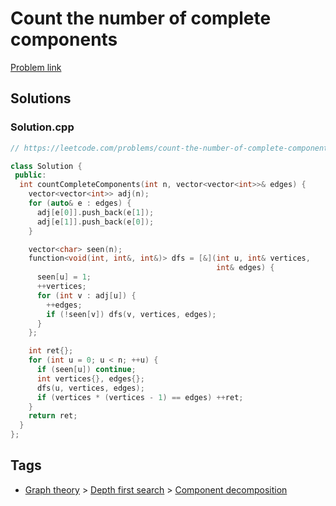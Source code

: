 # Count the number of complete components

[Problem link](https://leetcode.com/problems/count-the-number-of-complete-components/)

## Solutions


### Solution.cpp
```cpp
// https://leetcode.com/problems/count-the-number-of-complete-components/

class Solution {
 public:
  int countCompleteComponents(int n, vector<vector<int>>& edges) {
    vector<vector<int>> adj(n);
    for (auto& e : edges) {
      adj[e[0]].push_back(e[1]);
      adj[e[1]].push_back(e[0]);
    }

    vector<char> seen(n);
    function<void(int, int&, int&)> dfs = [&](int u, int& vertices,
                                              int& edges) {
      seen[u] = 1;
      ++vertices;
      for (int v : adj[u]) {
        ++edges;
        if (!seen[v]) dfs(v, vertices, edges);
      }
    };

    int ret{};
    for (int u = 0; u < n; ++u) {
      if (seen[u]) continue;
      int vertices{}, edges{};
      dfs(u, vertices, edges);
      if (vertices * (vertices - 1) == edges) ++ret;
    }
    return ret;
  }
};
```
## Tags

* [Graph theory](/Collections/graph-theory.md#graph-theory) > [Depth first search](/Collections/graph-theory.md#depth-first-search) > [Component decomposition](/Collections/graph-theory.md#component-decomposition)
